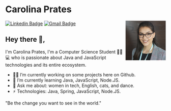 # Carolina Prates

<img src="https://github.com/cpprates/cpprates/blob/master/assets/githubpic.png" width="25%" alt="Carolina Prates" align="right"/>

[![Linkedin Badge](https://img.shields.io/badge/-carolinapprates-blue?style=flat-square&logo=Linkedin&logoColor=white&link=https://www.linkedin.com/in/carolinapprates/)](https://www.linkedin.com/in/carolinapprates/)
[![Gmail Badge](https://img.shields.io/badge/-cpprates18@gmail.com-c14438?style=flat-square&logo=Gmail&logoColor=white&link=mailto:cpprates18@gmail.com)](mailto:cpprates18@gmail.com)
## Hey there 👋, 
I'm Carolina Prates, I'm a Computer Science Student 👩‍🎓💻 who is passionate about Java and JavaScript technologies and its entire ecosystem. 

- 👩‍💻 I’m currently working on some projects here on Github.
- 📖 I’m currently learning Java, JavaScript, Node.JS.
- 💬 Ask me about: women in tech, English, cats, and dance.
- ⚡ Technologies: Java, Spring, JavaScript, Node.JS.

"Be the change you want to see in the world."
